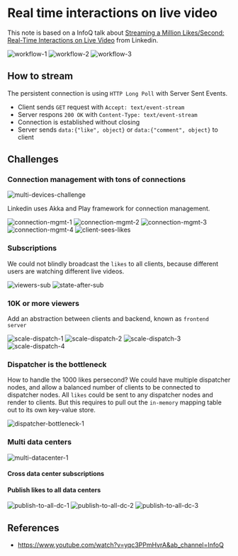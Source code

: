 # Real time interactions on live video

This note is based on a InfoQ talk about [Streaming a Million Likes/Second: Real-Time Interactions on Live
Video](https://www.youtube.com/watch?v=yqc3PPmHvrA&ab_channel=InfoQ) from Linkedin.

![workflow-1](resources/workflow-1.png)
![workflow-2](resources/workflow-2.png)
![workflow-3](resources/workflow-3.png)

## How to stream

The persistent connection is using `HTTP Long Poll` with Server Sent Events.

- Client sends `GET` request with `Accept: text/event-stream`
- Server respons `200 OK` with `Content-Type: text/event-stream`
- Connection is established without closing
- Server sends `data:{"like", object}` or `data:{"comment", object}` to client

## Challenges

### Connection management with tons of connections

![multi-devices-challenge](resources/multi-devices-challenge.png)

Linkedin uses Akka and Play framework for connection management.

![connection-mgmt-1](resources/connection-mgmt-1.png)
![connection-mgmt-2](resources/connection-mgmt-2.png)
![connection-mgmt-3](resources/connection-mgmt-3.png)
![connection-mgmt-4](resources/connection-mgmt-4.png)
![client-sees-likes](resources/client-sees-likes.png)

### Subscriptions

We could not blindly broadcast the `likes` to all clients, because different users are watching different live videos.

![viewers-sub](resources/viewers-sub.png)
![state-after-sub](resources/state-after-sub.png)

### 10K or more viewers

Add an abstraction between clients and backend, known as `frontend server`

![scale-dispatch-1](resources/scale-dispatch-1.png)
![scale-dispatch-2](resources/scale-dispatch-2.png)
![scale-dispatch-3](resources/scale-dispatch-3.png)
![scale-dispatch-4](resources/scale-dispatch-4.png)

### Dispatcher is the bottleneck

How to handle the 1000 likes persecond? We could have multiple dispatcher nodes, and allow a balanced number of clients
to be connected to dispatcher nodes. All `likes` could be sent to any dispatcher nodes and render to clients. But this
requires to pull out the `in-memory` mapping table out to its own key-value store.

![dispatcher-bottleneck-1](resources/dispatcher-bottleneck-1.png)

### Multi data centers

![multi-datacenter-1](resources/multi-datacenter-1.png)

#### Cross data center subscriptions

#### Publish likes to all data centers

![publish-to-all-dc-1](resources/publish-to-all-dc-1.png)
![publish-to-all-dc-2](resources/publish-to-all-dc-2.png)
![publish-to-all-dc-3](resources/publish-to-all-dc-3.png)

## References

- <https://www.youtube.com/watch?v=yqc3PPmHvrA&ab_channel=InfoQ>
